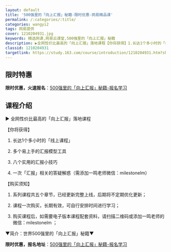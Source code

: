 ```yaml
---
layout: default
title: '500强里的「向上汇报」秘籍-限时优惠-网易精品课'
permalink: /:categories/:title/
categories: wangyi2
tags: 网易提供
cover: 1210204931.jpg
keywords: 精选网课,网易云课堂,500强里的「向上汇报」秘籍
description: ▶全网性价比最高的「向上汇报」落地课程【你将获得】1.长达1个多小时的「线上课程」2.多个易上手的汇报模型工具3.八个实
classid: 1210204931
targetlink: https://study.163.com/course/introduction/1210204931.htm?share=1&shareId=1025206652&utm_campaign=share&utm_medium=iphoneShare&utm_source=&utm_u=1025206652
---
```


## 限时特惠

**限时优惠，火速报名**：[500强里的「向上汇报」秘籍-报名学习](https://study.163.com/course/introduction/1210204931.htm?share=1&shareId=1025206652&utm_campaign=share&utm_medium=iphoneShare&utm_source=&utm_u=1025206652)

## 课程介绍

▶ 全网性价比最高的「向上汇报」落地课程



【你将获得】

1. 长达1个多小时的「线上课程」

2. 多个易上手的汇报模型工具

3. 八个实用的汇报小技巧

4. 一次「汇报」相关的答疑解惑（需添加一鸣老师微信：milestonelm）



【购买须知】

1. 系列课程共五个章节，已经更新完整上线，后期将不定期优化更新；

2. 课程一次购买，长期有效，可自行安排时间进行学习；

3. 购买课程后，如需要电子版本课程配套资料，请扫描二维码或添加一鸣老师的微信：milestonelm ； 





▼简介：世界500强里的「向上汇报」秘籍▼

**限时优惠，报名地址**：[500强里的「向上汇报」秘籍-报名学习](https://study.163.com/course/introduction/1210204931.htm?share=1&shareId=1025206652&utm_campaign=share&utm_medium=iphoneShare&utm_source=&utm_u=1025206652)

